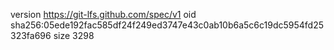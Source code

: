 version https://git-lfs.github.com/spec/v1
oid sha256:05ede192fac585df24f249ed3747e43c0ab10b6a5c6c19dc5954fd25323fa696
size 3298
